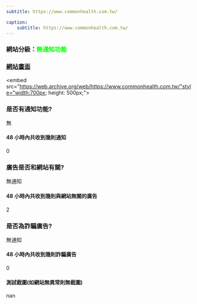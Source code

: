 ```yaml
---
subtitle: https://www.commonhealth.com.tw/

caption:
	subtitle: https://www.commonhealth.com.tw/
---
```


<h3>網站分級：<font color="#00FF00">無通知功能</font></h3>

### [網站畫面](https://www.commonhealth.com.tw/)
<embed src="https://web.archive.org/web/https://www.commonhealth.com.tw/"style="width:700px; height: 500px;">

### 是否有通知功能?
無

#### 48 小時內共收到幾則通知
0

### 廣告是否和網站有關?
無通知

#### 48 小時內共收到幾則與網站無關的廣告
2

### 是否為詐騙廣告?
無通知

#### 48 小時內共收到幾則詐騙廣告
0

#### 測試截圖(如網站無異常則無截圖)
nan

